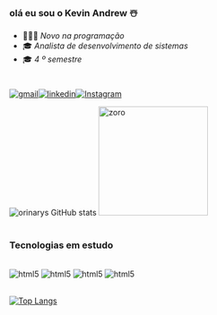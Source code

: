 ### olá eu sou o Kevin Andrew ☃️
- 👨🏻‍💻 *Novo na programação*
- 🎓 *Analista de desenvolvimento de sistemas*
- 🎓 *4 º semestre* 
#

[![gmail](https://img.shields.io/badge/Gmail-D14836?style=for-the-badge&logo=gmail&logoColor=white
)](kevin.andrew08rs@gmail.com)[![linkedin](https://img.shields.io/badge/LinkedIn-0077B5?style=for-the-badge&logo=linkedin&logoColor=white
)](https://www.linkedin.com/in/kevin-andrew-389b6923a/)[![Instagram](https://img.shields.io/badge/Instagram-E4405F?style=for-the-badge&logo=instagram&logoColor=white
)](https://www.instagram.com/kevin_andrew03/)

![orinarys GitHub stats](https://github-readme-stats.vercel.app/api?username=Orinarys&show_icons=true&theme=dracula)
</a>
<img alian="right" alt="zoro" width="195" height="" src="https://i.pinimg.com/originals/6d/66/09/6d66093feee36862477d7195d675909f.gif"/>

#
### Tecnologias em estudo 

<div style="display: inline_block"><br/>
<img alian="center" alt="html5" src="https://img.shields.io/badge/HTML-239120?style=for-the-badge&logo=html5&logoColor=white"/>
<img alian="center" alt="html5" src="https://img.shields.io/badge/CSS-239120?&style=for-the-badge&logo=css3&logoColor=white"/>
<img alian="center" alt="html5" src="https://img.shields.io/badge/JavaScript-323330?style=for-the-badge&logo=javascript&logoColor=F7DF1E"/>
<img alian="center" alt="html5" src="https://img.shields.io/badge/Node.js-43853D?style=for-the-badge&logo=node.js&logoColor=white"/>
</div><br/>

[![Top Langs](https://github-readme-stats.vercel.app/api/top-langs/?username=Orinarys)](https://github.com/anuraghazra/github-readme-stats)

